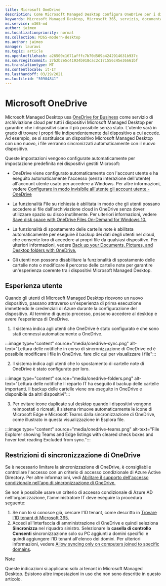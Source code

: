 ```yaml
---
title: Microsoft OneDrive
description: Come Microsoft Managed Desktop configura OneDrive per i dispositivi registrati
keywords: Microsoft Managed Desktop, Microsoft 365, servizio, documentazione, app, app line-of-business, app LINEB
ms.service: m365-md
author: jaimeo
ms.localizationpriority: normal
ms.collection: M365-modern-desktop
ms.author: jaimeo
manager: laurawi
ms.topic: article
ms.openlocfilehash: a26500c1671afffc7b70d509a4242914631b937c
ms.sourcegitcommit: 27b2b2e5c41934b918cac2c171556c45e36661bf
ms.translationtype: MT
ms.contentlocale: it-IT
ms.lasthandoff: 03/19/2021
ms.locfileid: "50904841"
---
```

# <a name="microsoft-onedrive"></a>Microsoft OneDrive

Microsoft Managed Desktop usa [OneDrive for Business](/onedrive/plan-onedrive-enterprise) come servizio di archiviazione cloud per tutti i dispositivi Microsoft Managed Desktop per garantire che i dispositivi siano il più possibile senza stato. L'utente sarà in grado di trovare i propri file indipendentemente dal dispositivo a cui accede. Ad esempio, se si sostituisce un dispositivo Microsoft Managed Desktop con uno nuovo, i file verranno sincronizzati automaticamente con il nuovo dispositivo.

Queste impostazioni vengono configurate automaticamente per impostazione predefinita nei dispositivi gestiti Microsoft:

- OneDrive viene configurato automaticamente con l'account utente e ha eseguito automaticamente l'accesso (senza interazione dell'utente) all'account utente usato per accedere a Windows. Per altre informazioni, vedere [Configurare in modo invisibile all'utente gli account utente - OneDrive](/onedrive/use-silent-account-configuration)

- La funzionalità File su richiesta è abilitata in modo che gli utenti possano accedere ai file dall'archiviazione cloud in OneDrive senza dover utilizzare spazio su disco inutilmente. Per ulteriori informazioni, vedere [Save disk space with OneDrive Files On-Demand for Windows 10.](https://support.microsoft.com/office/save-disk-space-with-onedrive-files-on-demand-for-windows-10-0e6860d3-d9f3-4971-b321-7092438fb38e)

- La funzionalità di spostamento delle cartelle note è abilitata automaticamente per eseguire il backup dei dati degli utenti nel cloud, che consente loro di accedere ai propri file da qualsiasi dispositivo. Per ulteriori informazioni, vedere [Back up your Documents, Pictures, and Desktop folders with OneDrive.](https://support.microsoft.com/office/back-up-your-documents-pictures-and-desktop-folders-with-onedrive-d61a7930-a6fb-4b95-b28a-6552e77c3057)

- Gli utenti non possono disabilitare la funzionalità di spostamento delle cartelle note o modificare il percorso delle cartelle note per garantire un'esperienza coerente tra i dispositivi Microsoft Managed Desktop.

## <a name="user-experience"></a>Esperienza utente

Quando gli utenti di Microsoft Managed Desktop ricevono un nuovo dispositivo, passano attraverso un'esperienza di prima esecuzione immettendo le credenziali di Azure durante la configurazione del dispositivo. Al termine di questo processo, possono accedere al desktop e avere l'esperienza di OneDrive.

1. Il sistema indica agli utenti che OneDrive è stato configurato e che sono stati connessi automaticamente a OneDrive.

:::image type="content" source="media/onedrive-sync.png" alt-text="Lettura delle notifiche in corso di sincronizzazione di OneDrive ed è possibile modificare i file in OneDrive. fare clic qui per visualizzare i file":::

2. Il sistema indica agli utenti che lo spostamento di cartelle note di OneDrive è stato configurato per loro.

:::image type="content" source="media/onedrive-folders.png" alt-text="Lettura delle notifiche Il reparto IT ha eseguito il backup delle cartelle importanti. Il backup delle cartelle viene ora eseguito in OneDrive e disponibile da altri dispositivi":::

3. Per evitare icone duplicate sul desktop quando i dispositivi vengono reimpostati o ricreati, il sistema rimuove automaticamente le icone di Microsoft Edge e Microsoft Teams dalla sincronizzazione di OneDrive, come illustrato in questa visualizzazione in Esplora file.

:::image type="content" source="media/onedrive-teams.png" alt-text="File Explorer showing Teams and Edge listings with cleared check boxes and hover text reading Excluded from sync.":::


## <a name="onedrive-sync-restrictions"></a>Restrizioni di sincronizzazione di OneDrive

Se è necessario limitare la sincronizzazione di OneDrive, è consigliabile controllare l'accesso con un criterio di accesso condizionale di Azure Active Directory. Per altre informazioni, vedi [Abilitare il supporto dell'accesso condizionale nell'app di sincronizzazione di OneDrive.](/onedrive/enable-conditional-access)

Se non è possibile usare un criterio di accesso condizionale di Azure AD nell'organizzazione, l'amministratore IT deve eseguire la procedura seguente:

1. Se non lo si conosce già, cercare l'ID tenant, come descritto in [Trovare l'ID tenant di Microsoft 365.](/onedrive/find-your-office-365-tenant-id)
2. Accedi all'interfaccia di amministrazione di OneDrive e quindi seleziona **Sincronizza** nel riquadro sinistro. Selezionare la **casella di controllo Consenti** sincronizzazione solo su PC aggiunti a domini specifici e quindi aggiungere l'ID tenant all'elenco dei domini. Per ulteriori informazioni, vedere [Allow syncing only on computers joined to specific domains](/onedrive/allow-syncing-only-on-specific-domains).

> [!NOTE]
> Queste indicazioni si applicano solo ai tenant in Microsoft Managed Desktop. Esistono altre impostazioni in uso che non sono descritte in questo articolo.